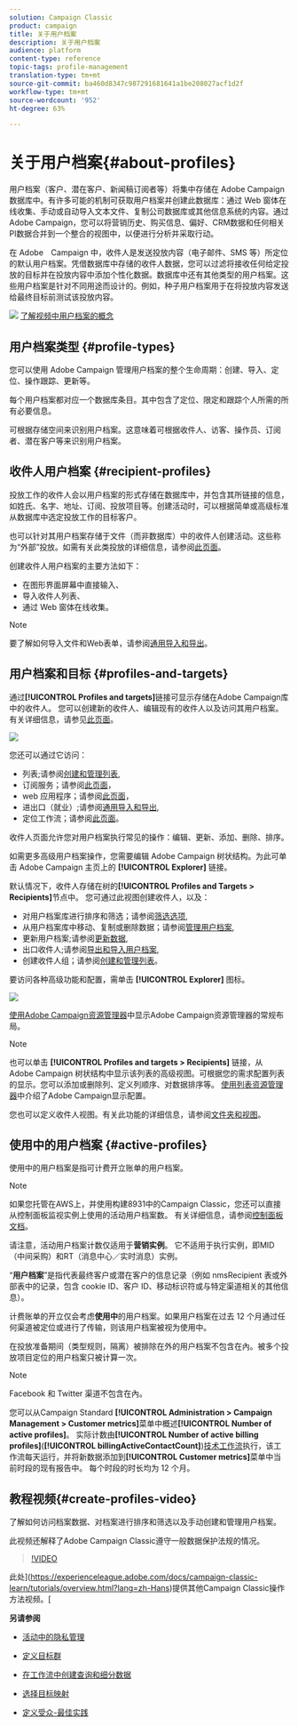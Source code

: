 ```yaml
---
solution: Campaign Classic
product: campaign
title: 关于用户档案
description: 关于用户档案
audience: platform
content-type: reference
topic-tags: profile-management
translation-type: tm+mt
source-git-commit: ba460d8347c987291681641a1be208027acf1d2f
workflow-type: tm+mt
source-wordcount: '952'
ht-degree: 63%

---
```



# 关于用户档案{#about-profiles}

用户档案（客户、潜在客户、新闻稿订阅者等）将集中存储在 Adobe Campaign 数据库中。有许多可能的机制可获取用户档案并创建此数据库：通过 Web 窗体在线收集、手动或自动导入文本文件、复制公司数据库或其他信息系统的内容。通过Adobe Campaign，您可以将营销历史、购买信息、偏好、CRM数据和任何相关PI数据合并到一个整合的视图中，以便进行分析并采取行动。

在 Adobe　Campaign 中，收件人是发送投放内容（电子邮件、SMS 等）所定位的默认用户档案。凭借数据库中存储的收件人数据，您可以过滤将接收任何给定投放的目标并在投放内容中添加个性化数据。数据库中还有其他类型的用户档案。这些用户档案是针对不同用途而设计的。例如，种子用户档案用于在将投放内容发送给最终目标前测试该投放内容。

![](assets/do-not-localize/how-to-video.png) [了解视频中用户档案的概念](#create-profiles-video)

## 用户档案类型 {#profile-types}

您可以使用 Adobe Campaign 管理用户档案的整个生命周期：创建、导入、定位、操作跟踪、更新等。

每个用户档案都对应一个数据库条目。其中包含了定位、限定和跟踪个人所需的所有必要信息。

可根据存储空间来识别用户档案。这意味着可根据收件人、访客、操作员、订阅者、潜在客户等来识别用户档案。

## 收件人用户档案 {#recipient-profiles}

投放工作的收件人会以用户档案的形式存储在数据库中，并包含其所链接的信息，如姓氏、名字、地址、订阅、投放项目等。创建活动时，可以根据简单或高级标准从数据库中选定投放工作的目标客户。

也可以针对其用户档案存储于文件（而非数据库）中的收件人创建活动。这些称为“外部”投放。如需有关此类投放的详细信息，请参阅[此页面](../../delivery/using/steps-defining-the-target-population.md#selecting-external-recipients)。

创建收件人用户档案的主要方法如下：

* 在图形界面屏幕中直接输入、
* 导入收件人列表、
* 通过 Web 窗体在线收集。

>[!NOTE]
>
>要了解如何导入文件和Web表单，请参阅[通用导入和导出](../../platform/using/get-started-data-import-export.md)。

## 用户档案和目标 {#profiles-and-targets}

通过&#x200B;**[!UICONTROL Profiles and targets]**&#x200B;链接可显示存储在Adobe Campaign库中的收件人。 您可以创建新的收件人、编辑现有的收件人以及访问其用户档案。有关详细信息，请参见[此页面](../../platform/using/editing-a-profile.md)。

![](assets/d_ncs_user_interface_target_link.png)

您还可以通过它访问：

* 列表;请参阅[创建和管理列表](../../platform/using/creating-and-managing-lists.md),
* 订阅服务；请参阅[此页面](../../delivery/using/managing-subscriptions.md)，
* web 应用程序；请参阅[此页面](../../web/using/about-web-applications.md)，
* 进出口（就业）;请参阅[通用导入和导出](../../platform/using/about-generic-imports-exports.md),
* 定位工作流；请参阅[此页面](../../workflow/using/building-a-workflow.md#implementation-steps-)。

收件人页面允许您对用户档案执行常见的操作：编辑、更新、添加、删除、排序。

如需更多高级用户档案操作，您需要编辑 Adobe Campaign 树状结构。为此可单击 Adobe Campaign 主页上的 **[!UICONTROL Explorer]** 链接。

默认情况下，收件人存储在树的&#x200B;**[!UICONTROL Profiles and Targets > Recipients]**&#x200B;节点中。 您可通过此视图创建收件人，以及：

* 对用户档案库进行排序和筛选；请参阅[筛选选项](../../platform/using/filtering-options.md),
* 从用户档案库中移动、复制或删除数据；请参阅[管理用户档案](../../platform/using/managing-profiles.md),
* 更新用户档案;请参阅[更新数据](../../platform/using/updating-data.md),
* 出口收件人;请参阅[导出和导入用户档案](../../platform/using/exporting-and-importing-profiles.md),
* 创建收件人组；请参阅[创建和管理列表](../../platform/using/creating-and-managing-lists.md)。

要访问各种高级功能和配置，需单击 **[!UICONTROL Explorer]** 图标。

![](assets/d_ncs_user_interface01.png)

[使用Adobe Campaign资源管理器](../../platform/using/adobe-campaign-workspace.md#using-adobe-campaign-explorer)中显示Adobe Campaign资源管理器的常规布局。

>[!NOTE]
>
>也可以单击 **[!UICONTROL Profiles and targets > Recipients]** 链接，从 Adobe Campaign 树状结构中显示该列表的高级视图。可根据您的需求配置列表的显示。您可以添加或删除列、定义列顺序、对数据排序等。 [使用列表资源管理器](../../platform/using/adobe-campaign-workspace.md#using-adobe-campaign-explorer)中介绍了Adobe Campaign显示配置。
>
>您也可以定义收件人视图。有关此功能的详细信息，请参阅[文件夹和视图](../../platform/using/access-management.md#folders-and-views)。

## 使用中的用户档案 {#active-profiles}

使用中的用户档案是指可计费开立账单的用户档案。

>[!NOTE]
>
>如果您托管在AWS上，并使用构建8931中的Campaign Classic，您还可以直接从控制面板监视实例上使用的活动用户档案数。 有关详细信息，请参阅[控制面板文档](https://docs.adobe.com/content/help/en/control-panel/using/performance-monitoring/active-profiles-monitoring.html)。
>
>请注意，活动用户档案计数仅适用于&#x200B;**营销实例**。 它不适用于执行实例，即MID（中间采购）和RT（消息中心／实时消息）实例。

“**用户档案**”是指代表最终客户或潜在客户的信息记录（例如 nmsRecipient 表或外部表中的记录，包含 cookie ID、客户 ID、移动标识符或与特定渠道相关的其他信息）。

计费账单的开立仅会考虑&#x200B;**使用中**&#x200B;的用户档案。如果用户档案在过去 12 个月通过任何渠道被定位或进行了传输，则该用户档案被视为使用中。

在投放准备期间（类型规则，隔离）被排除在外的用户档案不包含在內。被多个投放项目定位的用户档案只被计算一次。

>[!NOTE]
>
>Facebook 和 Twitter 渠道不包含在內。

您可以从Campaign Standard **[!UICONTROL Administration > Campaign Management > Customer metrics]**&#x200B;菜单中概述&#x200B;**[!UICONTROL Number of active profiles]**。 实际计数由&#x200B;**[!UICONTROL Number of active billing profiles]**(**[!UICONTROL billingActiveContactCount]**)[技术工作流](../../workflow/using/about-technical-workflows.md)执行，该工作流每天运行，并将新数据添加到&#x200B;**[!UICONTROL Customer metrics]**&#x200B;菜单中当前时段的现有报告中。 每个时段的时长均为 12 个月。

## 教程视频{#create-profiles-video}

了解如何访问档案数据、对档案进行排序和筛选以及手动创建和管理用户档案。

此视频还解释了Adobe Campaign Classic遵守一般数据保护法规的情况。

>[!VIDEO](https://video.tv.adobe.com/v/35611?quality=12)

此处](https://experienceleague.adobe.com/docs/campaign-classic-learn/tutorials/overview.html?lang=zh-Hans)提供其他Campaign Classic操作方法视频。[

**另请参阅**

* [活动中的隐私管理](https://helpx.adobe.com/cn/campaign/kb/acc-privacy.html)

* [定义目标群](../../delivery/using/define-the-right-audience.md)

* [在工作流中创建查询和细分数据](../../workflow/using/targeting-data.md)

* [选择目标映射](../../delivery/using/selecting-a-target-mapping.md)

* [定义受众-最佳实践](../../delivery/using/define-the-right-audience.md)
